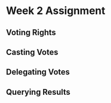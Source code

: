 # Week 2 Assignment 


## Voting Rights

## Casting Votes 

## Delegating Votes

## Querying Results
